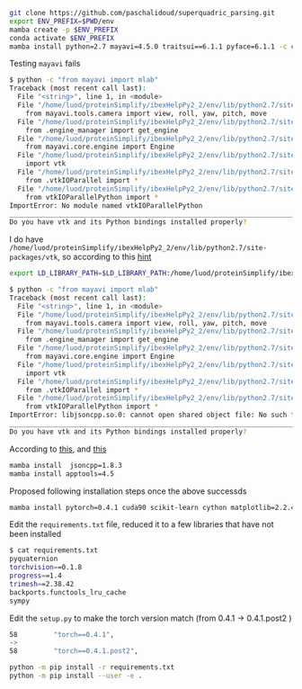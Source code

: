 ```bash
git clone https://github.com/paschalidoud/superquadric_parsing.git
export ENV_PREFIX=$PWD/env
mamba create -p $ENV_PREFIX 
conda activate $ENV_PREFIX
mamba install python=2.7 mayavi=4.5.0 traitsui==6.1.1 pyface=6.1.1 -c conda-forge
```

Testing `mayavi` fails

```bash
$ python -c "from mayavi import mlab"
Traceback (most recent call last):
  File "<string>", line 1, in <module>
  File "/home/luod/proteinSimplify/ibexHelpPy2_2/env/lib/python2.7/site-packages/mayavi/mlab.py", line 27, in <module>
    from mayavi.tools.camera import view, roll, yaw, pitch, move
  File "/home/luod/proteinSimplify/ibexHelpPy2_2/env/lib/python2.7/site-packages/mayavi/tools/camera.py", line 25, in <module>
    from .engine_manager import get_engine
  File "/home/luod/proteinSimplify/ibexHelpPy2_2/env/lib/python2.7/site-packages/mayavi/tools/engine_manager.py", line 14, in <module>
    from mayavi.core.engine import Engine
  File "/home/luod/proteinSimplify/ibexHelpPy2_2/env/lib/python2.7/site-packages/mayavi/core/engine.py", line 12, in <module>
    import vtk
  File "/home/luod/proteinSimplify/ibexHelpPy2_2/env/lib/python2.7/site-packages/vtk/__init__.py", line 112, in <module>
    from .vtkIOParallel import *
  File "/home/luod/proteinSimplify/ibexHelpPy2_2/env/lib/python2.7/site-packages/vtk/vtkIOParallel.py", line 9, in <module>
    from vtkIOParallelPython import *
ImportError: No module named vtkIOParallelPython
________________________________________________________________________________
Do you have vtk and its Python bindings installed properly?
```

I do have `/home/luod/proteinSimplify/ibexHelpPy2_2/env/lib/python2.7/site-packages/vtk`, so according to this [hint](https://stackoverflow.com/a/956889)
```bash
export LD_LIBRARY_PATH=$LD_LIBRARY_PATH:/home/luod/proteinSimplify/ibexHelpPy2_2/env/lib/python2.7/site-packages

$ python -c "from mayavi import mlab"
Traceback (most recent call last):
  File "<string>", line 1, in <module>
  File "/home/luod/proteinSimplify/ibexHelpPy2_2/env/lib/python2.7/site-packages/mayavi/mlab.py", line 27, in <module>
    from mayavi.tools.camera import view, roll, yaw, pitch, move
  File "/home/luod/proteinSimplify/ibexHelpPy2_2/env/lib/python2.7/site-packages/mayavi/tools/camera.py", line 25, in <module>
    from .engine_manager import get_engine
  File "/home/luod/proteinSimplify/ibexHelpPy2_2/env/lib/python2.7/site-packages/mayavi/tools/engine_manager.py", line 14, in <module>
    from mayavi.core.engine import Engine
  File "/home/luod/proteinSimplify/ibexHelpPy2_2/env/lib/python2.7/site-packages/mayavi/core/engine.py", line 12, in <module>
    import vtk
  File "/home/luod/proteinSimplify/ibexHelpPy2_2/env/lib/python2.7/site-packages/vtk/__init__.py", line 112, in <module>
    from .vtkIOParallel import *
  File "/home/luod/proteinSimplify/ibexHelpPy2_2/env/lib/python2.7/site-packages/vtk/vtkIOParallel.py", line 9, in <module>
    from vtkIOParallelPython import *
ImportError: libjsoncpp.so.0: cannot open shared object file: No such file or directory
________________________________________________________________________________
Do you have vtk and its Python bindings installed properly?
```

According to [this](https://github.com/conda-forge/vtk-feedstock/issues/46#issuecomment-343494640), and [this](https://mfix.netl.doe.gov/forum/t/cannot-open-vtk-output-file/2862/31)

```bash
mamba install  jsoncpp=1.8.3
mamba install apptools=4.5

```


Proposed following installation steps once the above successds

```bash
mamba install pytorch=0.4.1 cuda90 scikit-learn cython matplotlib=2.2.4 seaborn pillow -c pytorch -c conda-forge
```

Edit the `requirements.txt` file, reduced it to a few libraries that have not been installed 

```bash
$ cat requirements.txt
pyquaternion
torchvision==0.1.8
progress==1.4
trimesh==2.38.42
backports.functools_lru_cache
sympy
```

Edit the `setup.py` to make the torch version match (from 0.4.1 -> 0.4.1.post2 )

```bash
58         "torch==0.4.1",
->
58         "torch==0.4.1.post2",
```

```bash
python -m pip install -r requirements.txt
python -m pip install --user -e .
```

